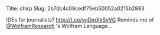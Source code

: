 Title: chirp
Slug: 2b7dc4c09cedf75eb50052a0215b2883

IDEs for journalists? <a href="http://t.co/yqDmXkSvVG">http://t.co/yqDmXkSvVG</a> Reminds me of <a href="http://twitter.com/WolframResearch">@WolframResearch</a> 's Wolfram Language...
